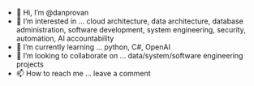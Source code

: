 - 👋 Hi, I’m @danprovan
- 👀 I’m interested in ... cloud architecture, data architecture, database administration, software development, system engineering, security, automation, AI accountability
- 🌱 I’m currently learning ... python, C#, OpenAI
- 💞️ I’m looking to collaborate on ... data/system/software engineering projects
- 📫 How to reach me ... leave a comment

<!---
danprovan/danprovan is a ✨ special ✨ repository because its `README.md` (this file) appears on your GitHub profile.
You can click the Preview link to take a look at your changes.
--->
